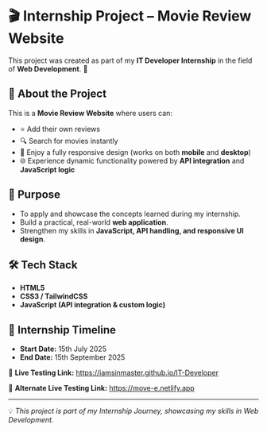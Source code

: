 # 🎬 Internship Project – Movie Review Website  

This project was created as part of my **IT Developer Internship** in the field of **Web Development**. 🚀  

## 📌 About the Project  
This is a **Movie Review Website** where users can:  
- ⭐ Add their own reviews  
- 🔍 Search for movies instantly  
- 📱 Enjoy a fully responsive design (works on both **mobile** and **desktop**)  
- 🌐 Experience dynamic functionality powered by **API integration** and **JavaScript logic**  

## 🎯 Purpose  
- To apply and showcase the concepts learned during my internship.  
- Build a practical, real-world **web application**.  
- Strengthen my skills in **JavaScript, API handling, and responsive UI design**.  

## 🛠️ Tech Stack  
- **HTML5**  
- **CSS3 / TailwindCSS**  
- **JavaScript (API integration & custom logic)**  

## 📅 Internship Timeline  
- **Start Date:** 15th July 2025  
- **End Date:** 15th September 2025  

🔗 **Live Testing Link:**  https://iamsinmaster.github.io/IT-Developer

🔗 **Alternate Live Testing Link:**  https://move-e.netlify.app

---  
💡 *This project is part of my Internship Journey, showcasing my skills in Web Development.*  

